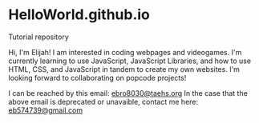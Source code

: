 # HelloWorld.github.io
Tutorial repository

Hi, I'm Elijah!
I am interested in coding webpages and videogames.
I'm currently learning to use JavaScript, JavaScript Libraries, and how to use HTML, CSS, and JavaScript in tandem to create my own websites.
I'm looking forward to collaborating on popcode projects!

I can be reached by this email: ebro8030@taehs.org
In the case that the above email is deprecated or unavaible, contact me here: eb574739@gmail.com
